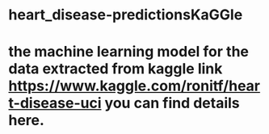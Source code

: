 # heart_disease-predictionsKaGGle

# the machine learning model for the data extracted from kaggle link https://www.kaggle.com/ronitf/heart-disease-uci  you can find details here.
